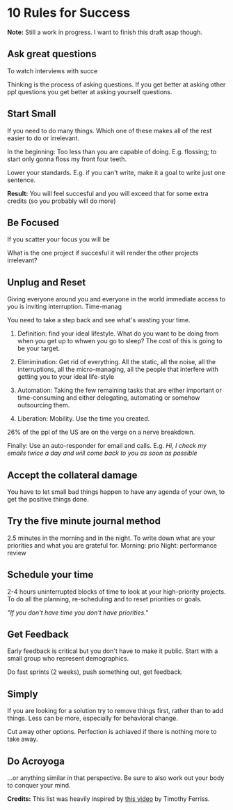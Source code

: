 
# 10 Rules for Success

**Note:** Still a work in progress. I want to finish this draft asap though.
  
  ## Ask great questions
  
  To watch interviews with succe
  
  Thinking is the process of asking questions. If you get better at asking other ppl questions you get better at asking yourself questions.
  
  ## Start Small
  
  If you need to do many things.
  Which one of these makes all of the rest easier to do or irrelevant. 
  
  In the beginning: Too less than you are capable of doing. 
  E.g. flossing; to start only gonna floss my front four teeth. 
  
  Lower your standards.
  E.g. if you can't write, make it a goal to write just one sentence. 
  
  **Result:** You will feel succesful and you will exceed that for some extra credits (so you probably will do more)
  
  ## Be Focused
  
  If you scatter your focus you will be
  
  What is the one project if succesful it will render the other projects irrelevant?
  
  ## Unplug and Reset
  
  Giving everyone around you and everyone in the world immediate access to you is inviting interruption.
  Time-manag
  
  You need to take a step back and see what's wasting your time.
  
  1. Definition: find your ideal lifestyle. What do you want to be doing from when you get up to whwen you go to sleep? 
  The cost of this is going to be your target.
  
  2. Elimimination: Get rid of everything. All the static, all the noise, all the interruptions, all the micro-managing, all the people
  that interfere with getting you to your ideal life-style
  
  3. Automation: Taking the few remaining tasks that are either important or time-consuming and either delegating, automating or somehow outsourcing them.
  
  4. Liberation: Mobility. Use the time you created.
  
  26% of the ppl of the US are on the verge on a nerve breakdown.
  
  Finally: Use an auto-responder for email and calls. 
  E.g. *Hi, I check my emails twice a day and will come back to you as soon as possible*
  
  ## Accept the collateral damage
  
  You have to let small bad things happen to have any agenda of your own, to get the positive things done.
  
  ## Try the five minute journal method
  
  2.5 minutes in the morning and in the night. To write down what are your priorities and what you are grateful for. 
  Morning: prio
  Night: performance review
  
  ## Schedule your time
  
  2-4 hours uninterrupted blocks of time to look at your high-priority projects. To do all the planning, re-scheduling and to reset priorities or goals. 
  
  *"If you don't have time you don't have priorities."*
  
  ## Get Feedback
  
  Early feedback is critical but you don't have to make it public. Start with a small group who represent demographics. 
  
 Do fast sprints (2 weeks), push something out, get feedback.
 
 ## Simply
 
 If you are looking for a solution try to remove things first, rather than to add things.
 Less can be more, especially for behavioral change.
 
 Cut away other options. Perfection is achiaved if there is nothing more to take away.
 
 ## Do Acroyoga
 
 ...or anything similar in that perspective. Be sure to also work out your body to conquer your mind. 
 
 
  
  **Credits:** This list was heavily inspired by [this video](https://www.youtube.com/watch?v=8rnno7Mi1DQ) by Timothy Ferriss.
